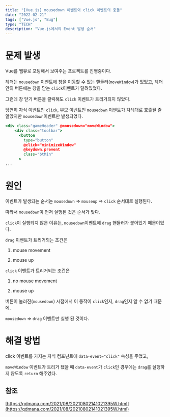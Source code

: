 ```yaml
---
title: "[Vue.js] mousedown 이벤트와 click 이벤트의 충돌"
date: "2022-02-21"
tags: ["Vue.js", "Bug"]
type: "TECH"
description: "Vue.js에서의 Event 발생 순서"
---
```


# 문제 발생

Vue를 웹뷰로 포팅해서 보여주는 프로젝트를 진행중이다.

헤더는 `mousedown` 이벤트에 창을 이동할 수 있는 핸들러(`moveWindow`)가 있었고, 헤더 안의 버튼에는 창을 닫는 `click`이벤트가 달려있었다.

그런데 창 닫기 버튼을 클릭해도 `click` 이벤트가 트리거되지 않았다.

당연히 자식 이벤트인 `click`, 부모 이벤트인 `mousedown` 이벤트가 차례대로 호출될 줄 알았지만 `mousedown`이벤트만 발생되었다.

```jsx
<div class="gameHeader" @mousedown="moveWindow">
    <div class="toolbar">
      <button
        type="button"
        @click="minimizeWindow"
        @keydown.prevent
        class="btMin"
      >
...
```

# 원인

이벤트가 발생되는 순서는 `mousedown` => `mouseup` => `click` 순서대로 실행된다.

따라서 `mousedown`이 먼저 실행된 것은 순서가 맞다.

`click`이 실행되지 않은 이유는, `mousedown`이벤트에 `drag` 핸들러가 붙어있기 때문이었다.

`drag` 이벤트가 트리거되는 조건은

1. mouse movement

2. mouse up

`click` 이벤트가 트리거되는 조건은

1. no mouse movement

2. mouse up

버튼이 눌러진(`mousedown`) 시점에서 이 동작이 `click`인지, `drag`인지 알 수 없기 때문에,

`mousedown` => `drag` 이벤트만 실행 된 것이다.

# 해결 방법

click 이벤트를 가지는 자식 컴포넌트에 `data-event="click"` 속성을 주었고,

`moveWindow` 이벤트가 트리거 됐을 때 `data-event`가 `click`인 경우에는 `drag`를 실행하지 않도록 `return` 해주었다.

## 참조

[https://qdmana.com/2021/08/20210802141021395W.html](https://qdmana.com/2021/08/20210802141021395W.html)
